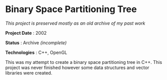# Binary Space Partitioning Tree

*This project is preserved mostly as an old archive of my past work*

**Project Date**
: 2002

**Status**
: Archive *(incomplete)*

**Technologies**
: C++, OpenGL

This was my attempt to create a binary space partitioning tree in C++. This project was never finished however some data structures and vector libraries were created.
